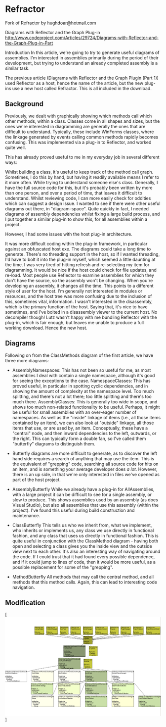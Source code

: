 # Refractor
Fork of Refractor by hughdoar@hotmail.com 

Diagrams with Reflector and the Graph Plug-in
http://www.codeproject.com/Articles/29724/Diagrams-with-Reflector-and-the-Graph-Plug-in-Part

Introduction
In this article, we're going to try to generate useful diagrams of assemblies. I'm interested in assemblies primarily during the period of their development, but trying to understand an already completed assembly is a similar task.

The previous article (Diagrams with Reflector and the Graph Plugin (Part 1)) used Reflector as a host, hence the name of the article, but the new plug-ins use a new host called Refractor. This is all included in the download.

Background
--------
Previously, we dealt with graphically showing which methods call which other methods, within a class. Classes come in all shapes and sizes, but the ones we're interested in diagramming are generally the ones that are difficult to understand. Typically, these include WinForms classes, where the linkage generated by events calling common methods rapidly becomes confusing. This was implemented via a plug-in to Reflector, and worked quite well.

This has already proved useful to me in my everyday job in several different ways:

Whilst building a class, it's useful to keep track of the method call graph. Sometimes, I do this by hand, but having it readily available means I refer to it more often.
While trying to understand someone else's class. Generally, I have the full source code for this, but it's probably been written by more than one person, and over a period of time, that leaves it difficult to understand.
Whilst reviewing code, I can more easily check for oddities which can suggest a design issue.
I wanted to see if there were other useful diagrams out there, in "diagram-space". Quite quickly in fact, I needed diagrams of assembly dependencies whilst fixing a large build process, and I put together a similar plug-in to show this, for all assemblies within a project.

However, I had some issues with the host plug-in architecture.

It was more difficult coding within the plug-in framework, in particular against an obfuscated host exe.
The diagrams could take a long time to generate. There's no threading support in the host, so if I wanted threading, I'd have to bolt it into the plug-in myself, which seemed a little daunting at the time.
I was very tired of hitting refresh and re-selecting my item for diagramming. It would be nice if the host could check for file updates, and re-load. Most people use Reflector to examine assemblies for which they don't have the source, so the assembly won't be changing. When you're developing an assembly, it changes all the time. This points to a different style of user for the host.
I'm generally not interested in modules or resources, and the host tree was more confusing due to the inclusion of this, sometimes vital, information.
I wasn't interested in the disassembly, which is the primary function of the host. Saying that, it's nice to have sometimes, and I've bolted in a disassembly viewer to the current host. No decompiler though!
Lutz wasn't happy with me bundling Reflector with the plug-in, which is fair enough, but leaves me unable to produce a full working download.
Hence the new host.

Diagrams
--------
Following on from the ClassMethods diagram of the first article, we have three more diagrams:

- AssemblyNamespaces: This has not been so useful for me, as most assemblies I deal with contain a single namespace, although it's good for seeing the exceptions to the case.
NamespaceClasses: This has proved useful, in particular in spotting cyclic dependencies, and in showing the amount of complexity at the namespace level. Too much splitting, and there's not a lot there; too little splitting and there's too much there.
AssemblyClasses: This is generally too wide in scope, and shows too much non-related functionality to be useful. Perhaps, it might be useful for small assemblies with an over-eager number of namespaces.
As well as the "inside" linkage of items (i.e., all those items contained by an item), we can also look at "outside" linkage, all those items that use, or are used by, an item. Conceptually, these have a "central" node, and then inward dependencies to the left, outwards, or the right. This can typically form a double fan, so I've called them "butterfly" diagrams to distinguish them.

- Butterfly diagrams are more difficult to generate, as to discover the left hand side requires a search of anything that may use the item. This is the equivalent of "grepping" code, searching all source code for hits on an item, and is something your average developer does *a lot*. However, there is an up side, in that we're only interested in files we've opened as part of the host project.

- AssemblyButterfly
While we already have a plug-in for AllAssemblies, with a large project it can be difficult to see for a single assembly, or slow to produce. This shows assemblies used by an assembly (as does Visual Studio), but also all assemblies that use this assembly (within the project). I've found this useful during build construction and maintenance.

- ClassButterfly
This tells us who we inherit from, what we implement, who inherits or implements us, any class we use directly in functional fashion, and any class that uses us directly in functional fashion. This is quite useful in conjunction with the ClassMethod diagram - having both open and selecting a class gives you the inside view and the outside view next to each other. It's also an interesting way of navigating around the code. If I could trust that it had found every possible dependence, and if it could jump to lines of code, then it would be more useful, as a possible replacement for some of the "grepping".

- MethodButterfly
All methods that may call the central method, and all methods that this method calls. Again, this can lead to interesting code navigation.

Modification
--------

[![image](https://raw.githubusercontent.com/mayatforest/Refractor/master/Doc/Class%20Call%20Usage.PNG)]
